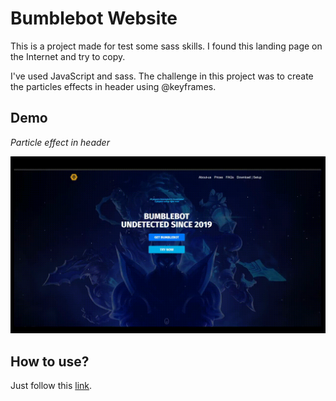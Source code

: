 # Bumblebot Website

This is a project made for test some sass skills. I found this landing page on the Internet  and try to copy.

I've used JavaScript and sass. The challenge in this project was to create the particles effects in header using @keyframes.


## Demo

*Particle effect in header*

![](./assets/demo/2022-04-14-20-32-04.gif)



## How to use?

Just follow this [link](https://bumblebot.netlify.app/).

